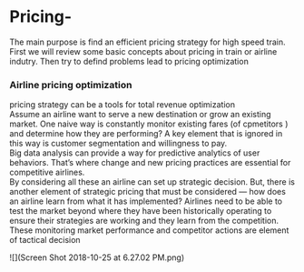 # Pricing-
The main purpose is find an efficient pricing strategy for high speed train. <br/>
First we will review some basic concepts about  pricing in train or airline indutry. Then try to defind problems lead to 
pricing optimization <br/> 
### Airline pricing optimization 
 pricing strategy can be a tools for total revenue optimization <br/>
 Assume an airline want to serve a new destination or grow an existing market. One naive way is  constantly monitor existing fares (of cpmetitors ) and determine how they are performing? A key element  that is ignored in this way is customer segmentation and willingness to pay. <br/>
 Big data analysis can provide a way for predictive analytics of user behaviors. That’s where change and new pricing practices are essential for competitive airlines. <br/>
 By considering all these an airline can set up strategic decision. But, there is another element of strategic pricing that must be considered — how does an airline learn from what it has implemented? Airlines need to be able to test the market beyond where they have been historically operating to ensure their strategies are working and they learn from the competition.
 These monitoring market performance and competitor actions are element of tactical decision 
 
 ![](Screen Shot 2018-10-25 at 6.27.02 PM.png)
